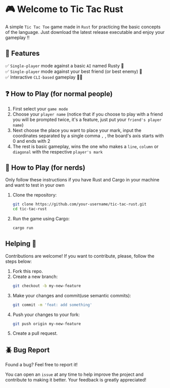 # 🎮 Welcome to Tic Tac Rust

A simple ``Tic Tac Toe`` game made in ``Rust`` for practicing the basic concepts of the language.
Just download the latest release executable and enjoy your gameplay !!

## 🔹 Features

✅ ``Single-player`` mode against a basic ``AI`` named Rusty 🦀  
✅ ``Single-player`` mode against your best friend (or best enemy) 🤝  
✅ Interactive ``CLI-based`` gameplay 🧑‍💻

## ❓ How to Play (for normal people)

1. First select your ``game mode``
2. Choose your ``player name`` (notice that if you choose to play with a friend you will be prompted twice, it's a
   feature, just put your ``friend's player name``)
3. Next choose the place you want to place your mark, input the coordinates separated by a single comma ``,`` , the
   board's axis starts with 0 and ends with 2
4. The rest is basic gameplay, wins the one who makes a ``line``, ``column`` or ``diagonal`` with the respective
   ``player's mark``

## 🚀 How to Play (for nerds)

Only follow these instructions if you have Rust and Cargo in your machine and want to test in your own

1. Clone the repository:
   ```bash
   git clone https://github.com/your-username/tic-tac-rust.git
   cd tic-tac-rust
   ```  
2. Run the game using Cargo:
   ```bash
   cargo run
   ```  

## Helping 🫴

Contributions are welcome! If you want to contribute, please, follow the steps below:

1. Fork this repo.
2. Create a new branch:
   ```bash
   git checkout -b my-new-feature
   ```
3. Make your changes and commit(use semantic commits):
   ```bash
   git commit -m 'feat: add something'
   ```
4. Push your changes to your fork:
   ```bash
   git push origin my-new-feature
   ```
5. Create a pull request.

## 🪲 Bug Report

Found a bug? Feel free to report it!

You can open an ``issue`` at any time to help improve the project and contribute to making it better. Your feedback is
greatly appreciated!